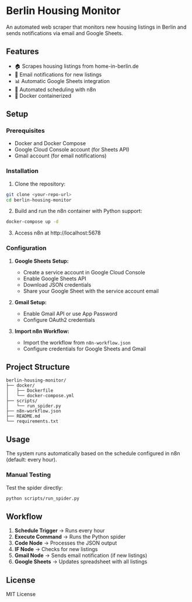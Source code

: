 # Berlin Housing Monitor

An automated web scraper that monitors new housing listings in Berlin and sends notifications via email and Google Sheets.

## Features

- 🏠 Scrapes housing listings from home-in-berlin.de
- 📧 Email notifications for new listings
- 📊 Automatic Google Sheets integration
- 🔄 Automated scheduling with n8n
- 🐳 Docker containerized

## Setup

### Prerequisites

- Docker and Docker Compose
- Google Cloud Console account (for Sheets API)
- Gmail account (for email notifications)

### Installation

1. Clone the repository:
```bash
git clone <your-repo-url>
cd berlin-housing-monitor
```

2. Build and run the n8n container with Python support:
```bash
docker-compose up -d
```

3. Access n8n at http://localhost:5678

### Configuration

1. **Google Sheets Setup:**
   - Create a service account in Google Cloud Console
   - Enable Google Sheets API
   - Download JSON credentials
   - Share your Google Sheet with the service account email

2. **Gmail Setup:**
   - Enable Gmail API or use App Password
   - Configure OAuth2 credentials

3. **Import n8n Workflow:**
   - Import the workflow from `n8n-workflow.json`
   - Configure credentials for Google Sheets and Gmail

## Project Structure

```
berlin-housing-monitor/
├── docker/
│   ├── Dockerfile
│   └── docker-compose.yml
├── scripts/
│   └── run_spider.py
├── n8n-workflow.json
├── README.md
└── requirements.txt
```

## Usage

The system runs automatically based on the schedule configured in n8n (default: every hour).

### Manual Testing

Test the spider directly:
```bash
python scripts/run_spider.py
```

## Workflow

1. **Schedule Trigger** → Runs every hour
2. **Execute Command** → Runs the Python spider
3. **Code Node** → Processes the JSON output  
4. **IF Node** → Checks for new listings
5. **Gmail Node** → Sends email notification (if new listings)
6. **Google Sheets** → Updates spreadsheet with all listings

## License

MIT License
